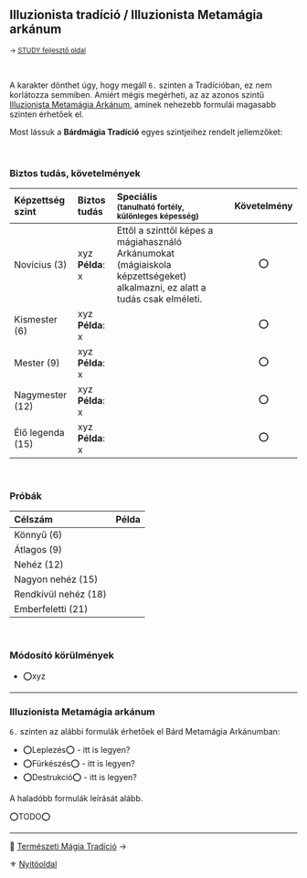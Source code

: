 ## Illuzionista tradíció / Illuzionista Metamágia arkánum

<sub>→ [STUDY fejlesztő oldal](https://github.com/kaktusztea/szilankrpg/wiki/STUDY.magiatradicio.bardmagia)</sub>

<br />

A karakter dönthet úgy, hogy megáll `6.` szinten a Tradícióban, ez nem korlátozza semmiben. Amiért mégis megérheti, az az azonos szintű [Illuzionista Metamágia Arkánum](#illuzionista-metam%C3%A1gia-ark%C3%A1num), aminek nehezebb formulái magasabb szinten érhetőek el.

Most lássuk a **Bárdmágia Tradíció** egyes szintjeihez rendelt jellemzőket:

<br />

### Biztos tudás, követelmények

| Képzettség szint | Biztos tudás            | Speciális <br /> <sub>(tanulható fortély, különleges  képesség)</sub>                                                       | Követelmény |
|:---------------- |:----------------------- |:--------------------------------------------------------------------------------------------------------------------------- |:-----------:|
| Novícius (3)     | xyz <br /> **Példa**: x | Ettől a szinttől képes a mágiahasználó Arkánumokat (mágiaiskola képzettségeket) alkalmazni, ez alatt a tudás csak elméleti. |     ⭕      |
| Kismester (6)    | xyz <br /> **Példa**: x |                                                                                                                             |     ⭕      |
| Mester (9)       | xyz <br /> **Példa**: x |                                                                                                                             |     ⭕      |
| Nagymester (12)  | xyz <br /> **Példa**: x |                                                                                                                             |     ⭕      |
| Élő legenda (15) | xyz <br /> **Példa**: x |                                                                                                                             |     ⭕      |

<br />

### Próbák

| Célszám              | Példa |
|:-------------------- |:----- |
| Könnyű       (6)     |       |
| Átlagos      (9)     |       |
| Nehéz        (12)    |       |
| Nagyon nehéz (15)    |       |
| Rendkívül nehéz (18) |       |
| Emberfeletti (21)    |       |

<br />

### Módosító körülmények

- ⭕xyz

---
### Illuzionista Metamágia arkánum

`6.` szinten az alábbi formulák érhetőek el Bárd Metamágia Arkánumban:
- ⭕Leplezés⭕ - itt is legyen?
- ⭕Fürkészés⭕ - itt is legyen?
- ⭕Destrukció⭕ - itt is legyen?

A haladóbb formulák leírását alább.

⭕TODO⭕

---

🔗 [Természeti Mágia Tradíció](051_06_termeszeti_magia.md) →

⚜️ [Nyitóoldal](start.md#5-trad%C3%ADci%C3%B3k)
